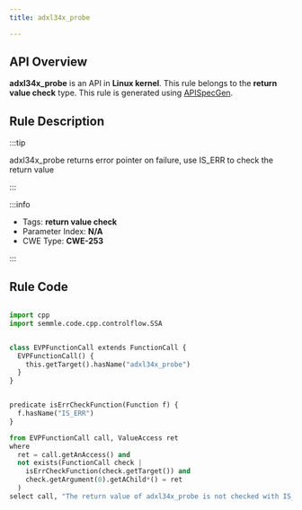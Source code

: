 ```yaml
---
title: adxl34x_probe

---
```



## API Overview
**adxl34x_probe** is an API in **Linux kernel**. This rule belongs to the **return value check** type. This rule is generated using [APISpecGen](../../tools/APISpecGen).
## Rule Description

:::tip

adxl34x_probe returns error pointer on failure, use IS_ERR to check the return value

:::

:::info

- Tags: **return value check**
- Parameter Index: **N/A**
- CWE Type: **CWE-253**

:::

## Rule Code
```python

import cpp
import semmle.code.cpp.controlflow.SSA


class EVPFunctionCall extends FunctionCall {
  EVPFunctionCall() {
    this.getTarget().hasName("adxl34x_probe")
  }
}


predicate isErrCheckFunction(Function f) {
  f.hasName("IS_ERR") 
}

from EVPFunctionCall call, ValueAccess ret
where
  ret = call.getAnAccess() and
  not exists(FunctionCall check |
    isErrCheckFunction(check.getTarget()) and
    check.getArgument(0).getAChild*() = ret
  )
select call, "The return value of adxl34x_probe is not checked with IS_ERR."
    
```